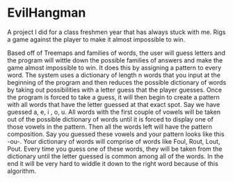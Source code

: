 # EvilHangman
A project I did for a class freshmen year that has always stuck with me. Rigs a game against the player to make it almost impossible to win.

Based off of Treemaps and families of words, the user will guess letters and the program will wittle down the possible families of answers
and make the game almost impossible to win. It does this by assigning a pattern to every word. The system uses a dictionary of length n words
that you input at the beginning of the program and then reduces the possible dictionary of words by taking out possibilities with a letter 
guess that the player guesses. Once the program is forced to take a guess, it will then begin to create a pattern with all words that have 
the letter guessed at that exact spot. Say we have guessed a, e, i , o, u. All words with the first couple of vowels will be taken out of the
possible dictionary of words until it is forced to display one of those vowels in the pattern. Then all the words left will have the pattern
composition. Say you guessed these vowels and your pattern looks like this -ou-. Your dictionary of words will comprise of words like Foul, Rout,
Lout, Pout. Every time you guess one of these words, they will be taken from the dictionary until the letter guessed is common among all of the words.
In the end it will be very hard to widdle it down to the right word because of this algorithm.
